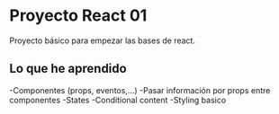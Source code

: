 # Proyecto React 01
Proyecto básico para empezar las bases de react.

## Lo que he aprendido
-Componentes (props, eventos,...)
-Pasar información por props entre componentes
-States
-Conditional content
-Styling basico 
